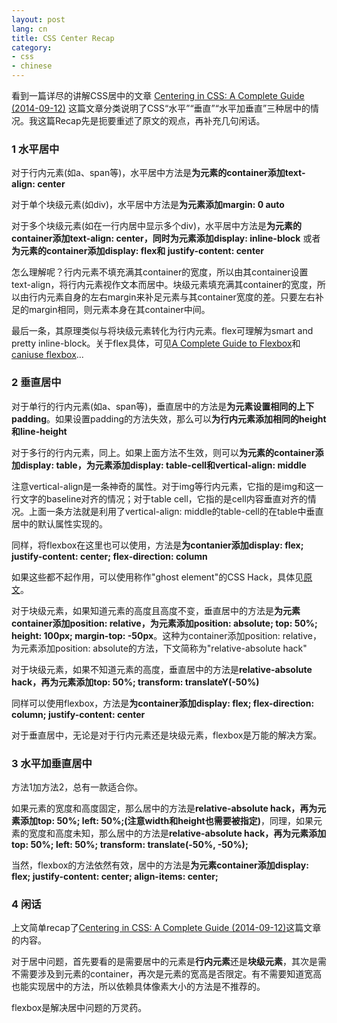 ```yaml
---
layout: post
lang: cn
title: CSS Center Recap
category:
- css
- chinese
---
```


看到一篇详尽的讲解CSS居中的文章 [Centering in CSS: A Complete Guide (2014-09-12)](http://css-tricks.com/centering-css-complete-guide/)
这篇文章分类说明了CSS“水平”“垂直”“水平加垂直”三种居中的情况。我这篇Recap先是扼要重述了原文的观点，再补充几句闲话。

### 1 水平居中

对于行内元素(如a、span等)，水平居中方法是**为元素的container添加text-align: center**

对于单个块级元素(如div)，水平居中方法是**为元素添加margin: 0 auto**

对于多个块级元素(如在一行内居中显示多个div)，水平居中方法是**为元素的container添加text-align: center，同时为元素添加display: inline-block** 或者 **为元素的container添加display: flex和
justify-content: center**

怎么理解呢？行内元素不填充满其container的宽度，所以由其container设置text-align，将行内元素视作文本而居中。块级元素填充满其container的宽度，所以由行内元素自身的左右margin来补足元素与其container宽度的差。只要左右补足的margin相同，则元素本身在其container中间。

最后一条，其原理类似与将块级元素转化为行内元素。flex可理解为smart and pretty inline-block。关于flex具体，可见[A Complete Guide to Flexbox](http://css-tricks.com/snippets/css/a-guide-to-flexbox/)和[caniuse flexbox](http://caniuse.com/#search=flexbox)...

### 2 垂直居中

对于单行的行内元素(如a、span等)，垂直居中的方法是**为元素设置相同的上下padding**。如果设置padding的方法失效，那么可以**为行内元素添加相同的height和line-height**

对于多行的行内元素，同上。如果上面方法不生效，则可以**为元素的container添加display: table，为元素添加display: table-cell和vertical-align: middle**

注意vertical-align是一条神奇的属性。对于img等行内元素，它指的是img和这一行文字的baseline对齐的情况；对于table cell，它指的是cell内容垂直对齐的情况。上面一条方法就是利用了vertical-align: middle的table-cell的在table中垂直居中的默认属性实现的。

同样，将flexbox在这里也可以使用，方法是**为contanier添加display: flex; justify-content: center; flex-direction: column**

如果这些都不起作用，可以使用称作"ghost element"的CSS Hack，具体见[原文](http://css-tricks.com/centering-css-complete-guide/#vertical-inline-multiple)。

对于块级元素，如果知道元素的高度且高度不变，垂直居中的方法是**为元素container添加position: relative，为元素添加position: absolute; top: 50%; height: 100px; margin-top: -50px**。这种为container添加position: relative，为元素添加position: absolute的方法，下文简称为"relative-absolute hack"

对于块级元素，如果不知道元素的高度，垂直居中的方法是**relative-absolute hack，再为元素添加top: 50%; transform: translateY(-50%)**

同样可以使用flexbox，方法是**为container添加display: flex; flex-direction: column; justify-content: center**

对于垂直居中，无论是对于行内元素还是块级元素，flexbox是万能的解决方案。

### 3 水平加垂直居中

方法1加方法2，总有一款适合你。

如果元素的宽度和高度固定，那么居中的方法是**relative-absolute hack，再为元素添加top: 50%; left: 50%;(注意width和height也需要被指定)**，同理，如果元素的宽度和高度未知，那么居中的方法是**relative-absolute hack，再为元素添加top: 50%; left: 50%; transform: translate(-50%, -50%);**

当然，flexbox的方法依然有效，居中的方法是**为元素container添加display: flex; justify-content: center; align-items: center;**

### 4 闲话

上文简单recap了[Centering in CSS: A Complete Guide (2014-09-12)](http://css-tricks.com/centering-css-complete-guide/)这篇文章的内容。

对于居中问题，首先要看的是需要居中的元素是**行内元素**还是**块级元素**，其次是需不需要涉及到元素的container，再次是元素的宽高是否限定。有不需要知道宽高也能实现居中的方法，所以依赖具体像素大小的方法是不推荐的。

flexbox是解决居中问题的万灵药。




